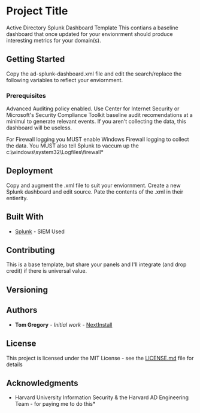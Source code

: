 # Project Title

Active Directory Splunk Dashboard Template
This contians a baseline dashboard that once updated for your envionrment should produce interesting metrics for your domain(s).

## Getting Started
Copy the ad-splunk-dashboard.xml file and edit the search/replace the following variables to reflect your enviornment.


### Prerequisites
Advanced Auditing policy enabled. Use Center for Internet Security or Microsoft's Security Compliance Toolkit baseline audit recomendations at a minimul to generate relevant events.
If you aren't collecting the data, this dashboard will be useless.

For Firewall logging you MUST enable Windows Firewall logging to collect the data. You MUST also tell Splunk to vaccum up the c:\windows\system32\Logfiles\firewall\*


## Deployment

Copy and augment the .xml file to suit your enviornment. Create a new Splunk dashboard and edit source.
Pate the contents of the .xml in their entierity. 


## Built With

* [Splunk](http://www.splunk.com) - SIEM Used


## Contributing
This is a base template, but share your panels and I'll integrate (and drop credit) if there is universal value. 

## Versioning

## Authors

* **Tom Gregory** - *Initial work* - [NextInstall](https://github.com/NextInstall)

## License

This project is licensed under the MIT License - see the [LICENSE.md](LICENSE.md) file for details

## Acknowledgments
* Harvard University Information Security & the Harvard AD Engineering Team - for paying me to do this*

